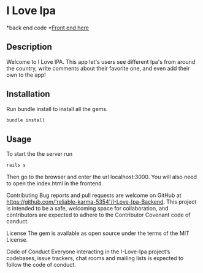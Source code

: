 
# I Love Ipa 
*back end code 
*[Front end here](https://github.com/kurwitz3/Js-Project-Frontend)

## Description

Welcome to I Love IPA. This app let's users see different Ipa's from around the country,
write comments about their favorite one, and even add their own to the app!

## Installation 

Run bundle install to install all the gems.

```bash
bundle install
```

## Usage 

To start the the server run 

```bash 
rails s
```
Then go to the browser and enter the url localhost:3000. You will also need to open the index.html in the frontend.

Contributing Bug reports and pull requests are welcome on GitHub at https://github.com/'reliable-karma-5354'/I-Love-Ipa-Backend. This project is intended to be a safe, welcoming space for collaboration, and contributors are expected to adhere to the Contributor Covenant code of conduct.

License The gem is available as open source under the terms of the MIT License.

Code of Conduct Everyone interacting in the I-Love-Ipa project’s codebases, issue trackers, chat rooms and mailing lists is expected to follow the code of conduct.



